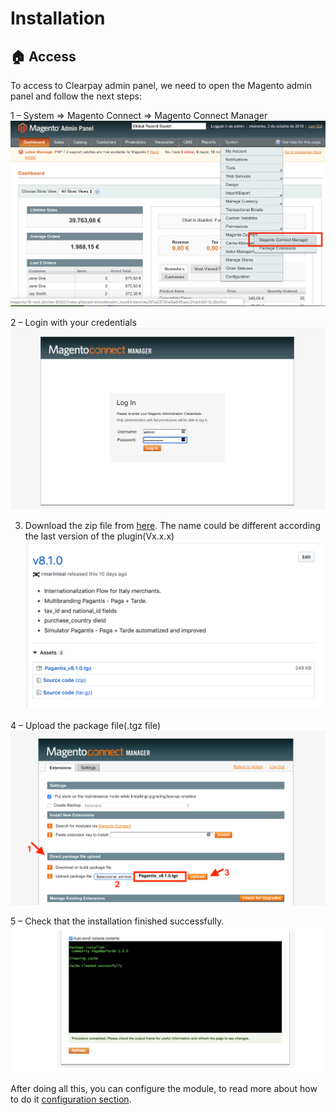 # Installation

## :house: Access

To access to Clearpay admin panel, we need to open the Magento admin panel and follow the next steps:

1 – System => Magento Connect => Magento Connect Manager
![Step 1](./install-step1.png?raw=true "Step 1")

2 – Login with your credentials 
![Step 2](./install-step2.png?raw=true "Step 2")

3. Download the zip file from [here](https://github.com/clearpay/magento-1x/releases/latest). The name could be different according the last version of the plugin(Vx.x.x)
![Step 3](./install-step2b.png?raw=true "Step 3")

4 – Upload the package file(.tgz file)
![Step 4](./install-step3.png?raw=true "Step 4")

5 – Check that the installation finished successfully.
![Step 5](./install-step4.png?raw=true "Step 5")

After doing all this, you can configure the module, to read more about how to do it [configuration section](/Documentation/configuration.md).